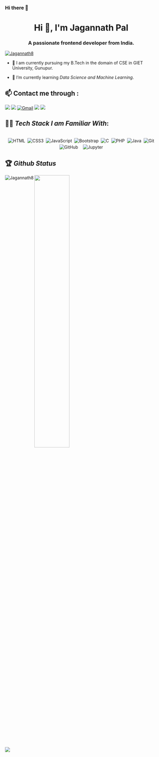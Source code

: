 ### Hi there 👋

<!--
**Jagannath8/Jagannath8** is a ✨ _special_ ✨ repository because its `README.md` (this file) appears on your GitHub profile.

Here are some ideas to get you started:

- 🔭 I’m currently working on ...
- 🌱 I’m currently learning ...
- 👯 I’m looking to collaborate on ...
- 🤔 I’m looking for help with ...
- 💬 Ask me about ...
- 📫 How to reach me: ...
- 😄 Pronouns: ...
- ⚡ Fun fact: ...
-->

<h1 align="center">Hi 👋, I'm Jagannath Pal</h1>
<h3 align="center">A passionate frontend developer from India. </h3>

<p align="left"> <a href="https://github.com/ryo-ma/github-profile-trophy"><img src="https://github-profile-trophy.vercel.app/?username=Jagannath8" alt="Jagannath8" /></a> </p>


- 🔭 I am currently pursuing my B.Tech in the domain of CSE in GIET University, Gunupur.

- 🌱 I’m currently learning *Data Science and Machine Learning*.


## 📫 Contact me through :<br>
[<img src="https://img.shields.io/badge/YouTube-%23FF0000.svg?&style=for-the-badge&logo=YouTube&logoColor=white">](https://www.youtube.com/channel/UC196cZJxnMFN2wb_yMW1igQ)
[<img src="https://img.shields.io/badge/Github-%23000000.svg?&style=for-the-badge&logo=github&logoColor=white">](https://github.com/Jagannath8)
[<img alt="Gmail" src="https://img.shields.io/badge/Gmail-D14836?style=for-the-badge&logo=gmail&logoColor=white" />](mailto:jagannath9611@gmail.com)
[<img src="https://img.shields.io/badge/linkedin-%230077B5.svg?&style=for-the-badge&logo=linkedin&logoColor=white">](https://www.linkedin.com/in/jagannath-pal-a26403178/)
[<img src="https://img.shields.io/badge/instagram-%23E4405F.svg?&style=for-the-badge&logo=Instagram&logoColor=white">](https://www.instagram.com/_jagannath_08/)



## 👨‍💻 *Tech Stack I am Familiar With*:

<p align="center">
<br/>
<img alt="HTML" src="https://img.shields.io/badge/HTML%20-%23F05033.svg?&style=for-the-badge&logo=HTML&logoColor=white" style="margin:2px;"/>
<img alt="CSS3" src="https://img.shields.io/badge/css3%20-%231572B6.svg?&style=for-the-badge&logo=css3&logoColor=white" style="margin:2px;"/>
<img alt="JavaScript" src="https://img.shields.io/badge/javascript%20-%23323330.svg?&style=for-the-badge&logo=javascript&logoColor=%23F7DF1E" style="margin:2px;"/>
<img alt="Bootstrap" src="https://img.shields.io/badge/bootstrap%20-%23563D7C.svg?&style=for-the-badge&logo=bootstrap&logoColor=white" style="margin:2px;"/>
<img alt="C" src="https://img.shields.io/badge/c%20-%2300599C.svg?&style=for-the-badge&logo=c&logoColor=white" style="margin:2px;"/>
<img alt="PHP" src="https://img.shields.io/badge/php%20-%2320232a.svg?&style=for-the-badge&logo=php&logoColor=%2365DAFB" style="margin:2px;"/>
<img alt="Java" src="https://img.shields.io/badge/java-%234ea94b.svg?&style=for-the-badge&logo=java&logoColor=white" style="margin:2px;"/>
<img alt="Git" src="https://img.shields.io/badge/git%20-%23F05033.svg?&style=for-the-badge&logo=git&logoColor=white" style="margin:2px;"/>
<img alt="GitHub" src="https://img.shields.io/badge/github%20-%23121011.svg?&style=for-the-badge&logo=github&logoColor=white" style="margin:2px;"/>
<img alt="" src ="https://img.shields.io/badge/%20-%2304599C.svg?&style=for-the-badge&logo=&logoColor=white" style="margin:2px;"/>
<img alt="Jupyter" src ="https://img.shields.io/badge/jupyter%20-%23E05000.svg?&style=for-the-badge&logo=jupyter&logoColor=white" style="margin:2px;"/>

   
<br/>
</p>



## 🏆 *Github Status*


<p><img align="left" src="https://github-readme-stats.vercel.app/api/top-langs?username=Jagannath8&show_icons=true&theme=dark&locale=en&layout=compact" alt="Jagannath8" /></p>

<p><img align='center' src="https://github-readme-stats.vercel.app/api?username=Jagannath8&&show_icons=true&theme=dark&locale=en&layout=compact" width="48%" align="right" ></p>

<div> 
<img src="https://activity-graph.herokuapp.com/graph?username=Jagannath8&bg_color=FFFFFF&color=000000&line=000000&point=00FF00">
</div>

<!-- 
<div align="center">
  
![visitors](https://visitor-badge.laobi.icu/badge?page_id=Jagannath8)
</div> -->
